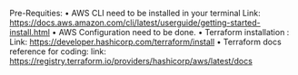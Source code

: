 Pre-Requities:
    • AWS CLI need to be installed in your terminal
      Link: https://docs.aws.amazon.com/cli/latest/userguide/getting-started-install.html
    • AWS Configuration need to be done.
    • Terraform installation :
      Link: https://developer.hashicorp.com/terraform/install
    • Terraform docs reference for coding:
      link: https://registry.terraform.io/providers/hashicorp/aws/latest/docs
      
